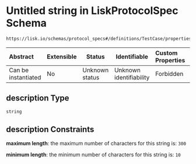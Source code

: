# Untitled string in LiskProtocolSpec Schema

```txt
https://lisk.io/schemas/protocol_specs#/definitions/TestCase/properties/description
```

| Abstract            | Extensible | Status         | Identifiable            | Custom Properties | Additional Properties | Access Restrictions | Defined In                                                                                     |
| :------------------ | ---------- | -------------- | ----------------------- | :---------------- | --------------------- | ------------------- | ---------------------------------------------------------------------------------------------- |
| Can be instantiated | No         | Unknown status | Unknown identifiability | Forbidden         | Allowed               | none                | [lisk_protocol_specs.schema.json\*](../lisk_protocol_specs.schema.json 'open original schema') |

## description Type

`string`

## description Constraints

**maximum length**: the maximum number of characters for this string is: `300`

**minimum length**: the minimum number of characters for this string is: `10`
